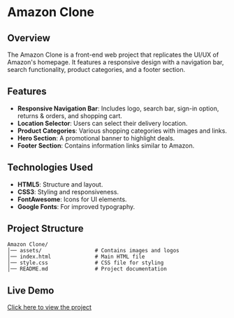 # Amazon Clone

## Overview
The Amazon Clone is a front-end web project that replicates the UI/UX of Amazon's homepage. It features a responsive design with a navigation bar, search functionality, product categories, and a footer section.

## Features
- **Responsive Navigation Bar**: Includes logo, search bar, sign-in option, returns & orders, and shopping cart.
- **Location Selector**: Users can select their delivery location.
- **Product Categories**: Various shopping categories with images and links.
- **Hero Section**: A promotional banner to highlight deals.
- **Footer Section**: Contains information links similar to Amazon.

## Technologies Used
- **HTML5**: Structure and layout.
- **CSS3**: Styling and responsiveness.
- **FontAwesome**: Icons for UI elements.
- **Google Fonts**: For improved typography.

## Project Structure
```
Amazon Clone/
│── assets/                 # Contains images and logos
│── index.html              # Main HTML file
│── style.css               # CSS file for styling
│── README.md               # Project documentation
```

## Live Demo
[Click here to view the project](https://medhabar.github.io/amazon-clone/)

